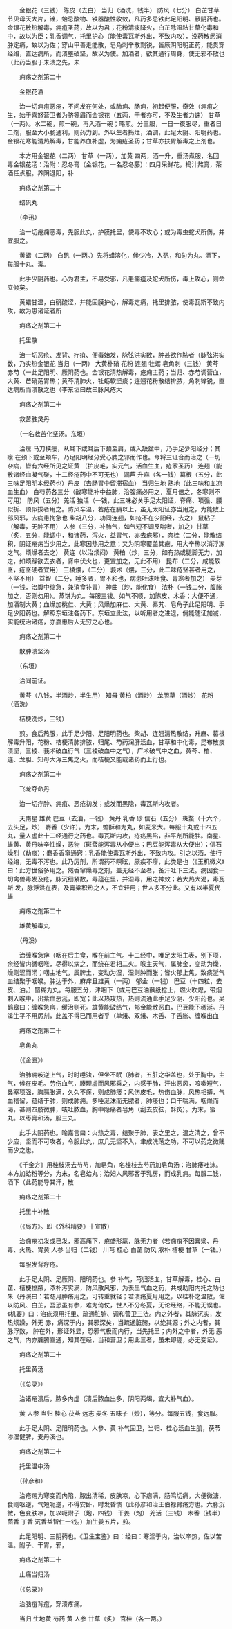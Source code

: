 <!-- { "loadSidebar": true } -->
　　金银花（三钱） 陈皮（去白） 当归（酒洗，钱半） 防风（七分） 白芷甘草节贝母天大片，锉，蛤忌酸物、铁器酸性收敛，凡药多忌铁此足阳明、厥阴药也。金银花散热解毒，痈疽圣药，故以为君；花粉清痰降火，白芷除湿祛甘草化毒和中，故以为臣；乳香调气，托里护心（能使毒瓦斯外出，不致内攻），没药散瘀消肿定痛，故以为佐；穿山甲善走能散，皂角刺辛散剽锐，皆厥阴阳明正药，能贯穿经络，直达病所，而溃壅破坚，故以为使。加酒者，欲其通行周身，使无邪不散也（此药当服于未溃之先，未

　　痈疡之剂第二十

　　金银花酒

　　治一切痈疽恶疮，不问发在何处，或肺痈、肠痈，初起便服，奇效（痈疽之生，始于喜怒营卫者为脐等眉而金银花（五两，干者亦可，不及生者力速） 甘草（一两）。水二碗，煎一碗，再入酒一碗；略煎。分三服，一日一夜服尽，重者日二剂，服至大小肠通利，则药力到。外以生者捣烂，酒调，此足太阴、阳明药也。金银花寒能清热解毒，甘能养血补虚，为痈疮圣药；甘草亦扶胃解毒之上剂也。

　　本方用金银花（二两） 甘草（一两），加黄 四两，酒一升，重汤煮服，名回毒金银花汤：治附：忍冬膏（金银花，一名忍冬藤）：四月采鲜花，捣汁熬膏，茶酒任点服。养阴退阳，补

　　痈疡之剂第二十

　　蜡矾丸

　　（李迅）

　　治一切疮痈恶毒，先服此丸，护膜托里，使毒不攻心；或为毒虫蛇犬所伤，并宜服之。

　　黄蜡（二两） 白矾（一两。）先将蜡溶化，候少冷，入矾，和匀为丸。酒下，每服十丸、毒。

　　此手少阴药也。心为君主，不易受邪，凡患痈疽及蛇犬所伤，毒上攻心，则命立倾矣。

　　黄蜡甘温，白矾酸涩，并能固膜护心，解毒定痛，托里排脓，使毒瓦斯不致内攻，故为患诸证者所

　　痈疡之剂第二十

　　托里散

　　治一切恶疮、发背、疔疽、便毒始发，脉弦洪实数，肿甚欲作脓者（脉弦洪实数，乃实热金银花 当归（一两） 大黄朴硝 花粉 连翘 牡蛎 皂角刺（三钱） 黄芩 赤芍（一此足阳明、厥阴药也。金银花清热解毒，疮痈主药；当归、赤芍调营血，大黄、芒硝荡胃热；黄芩清肺火，牡蛎软坚痰；连翘花粉散结排脓，角刺锋锐，直达病所而溃散之也（李东垣曰故曰脉风疮大

　　痈疡之剂第二十

　　救苦胜灵丹

　　（一名救苦化坚汤。东垣）

　　治瘰 马刀挟瘿，从耳下或耳后下颈至肩，或入缺盆中，乃手足少阳经分；其瘰 在颈下或至颊车，乃足阳明经分受心脾之邪而作也。今将三证合而治之（一切杂病，皆有六经所见之证黄 （护皮毛，实元气，活血生血，疮家圣药） 连翘（能散诸经血凝气聚，十二经疮药中不可无也） 漏芦 升麻（各一钱）葛根（五分，此三味足阳明本经药也）丹皮（去肠胃中留滞宿血） 当归生地 熟地（此三味和血凉血生血） 白芍药各三分（酸寒能补中益肺，治腹痛必用之，夏月倍之，冬寒则不可用） 防风（五分）羌活 独活（一钱，此三味必关手足太阳证，脊痛、项强、腰似折、顶似拔者用之。防风辛温，若疮在膈以上，虽无太阳证亦当用之，为能散上部风邪，去病患拘急也 柴胡八分，功同连翘，如疮不在少阳经，去之） 鼠粘子（解毒，无肿不用） 人参（三分，补肺气，如气短不调反喘者，加之）甘草（炙，五分，能调中，和诸药，泻火，益胃气，亦去疮邪），肉桂（二分，能散结积，阴证疮疡当少用之，此寒因热用之意；又为阴寒覆盖其疮，用大辛热以消浮冻之气。烦燥者去之） 黄连（以治烦闷） 黄柏（炒，三分，如有热或腿脚无力，加之，如烦躁欲去衣者，肾中伏火也，更宜加之，无此不用） 昆布（二分，咸能软坚，疮坚硬者宜用） 三棱煨，（二分） 莪术（煨，三分，此二味疮坚甚者用之，不坚不用） 益智（二分，唾多者，胃不和也，病患吐沫吐食、胃寒者加之） 麦芽（一钱，治腹中缩急，兼消食补胃） 神曲（炒，能化食） 浓朴（一钱二分，腹胀加之，否则勿用）。蒸饼为丸。每服三钱。如气不顺，加陈皮、木香；大便不通，加酒制大黄；血燥加桃仁、大黄；风燥加麻仁、大黄、秦艽、皂角子此足阳明、手足少阳药也。解照东垣注各药下。东垣立此法，以听用者之进退，倘能随证加减，实能统治诸疡，亦嘉惠后人无穷之心也。

　　痈疡之剂第二十

　　散肿溃坚汤

　　（东垣）

　　治同前证。

　　黄芩（八钱，半酒炒，半生用） 知母 黄柏（酒炒） 龙胆草（酒炒） 花粉（酒洗）

　　桔梗洗炒，三钱）

　　煎。食后热服，此手足少阳、足阳明药也。柴胡、连翘清热散结，升麻、葛根解毒升阳，花粉、桔梗清肺排脓，归尾、芍药润肝活血，甘草和中化毒，昆布散痰溃坚，三棱、莪术破血行气（三棱破血中之气），广术破气中之血，黄芩、柏、连、龙胆、知母大泻三焦之火，而桔梗又能载诸药而上行也。

　　痈疡之剂第二十

　　飞龙夺命丹

　　治一切疔肿、痈疽、恶疮初发；或发而黑隐，毒瓦斯内攻者。

　　天南星 雄黄 巴豆（去油，一钱） 黄丹 乳香 砂 信石（五分） 斑蝥（十六个，去头足，炒） 麝香（少许）。为末，蟾酥和为丸，如麦米大。每服十丸或十四五丸，量人虚此十二经通行之药也。毒瓦斯内攻，疮疡黑陷，非平剂所能胜。南星、雄黄、黄丹味辛性燥，恶物（斑蝥能泻毒从小便出；巴豆能泻毒从大便出）；信石燥烈（劫痰）；麝香香窜通窍；乳香能使毒瓦斯外出，不致内攻。引之以酒，使行经络，无毒不泻也。此乃厉剂，所谓药不瞑眩，厥疾不瘳，此类是也（《玉机微义》曰：此方世俗多用之。然香窜燥毒之剂，盖无经不至者，备汗吐下三法。病因食一切禽兽毒发及疮，脉沉细紧数，毒蕴在里，并湿毒，用之神效；若大热大渴，毒瓦斯 发，脉浮洪在表，及膏粱积热之人，不宜轻用；世人多不分此。又有以半夏代雄

　　痈疡之剂第二十

　　雄黄解毒丸

　　（丹溪）

　　治缠喉急痹（咽在后主食，喉在前主气。十二经中，唯足太阳主表，别下项，余经皆内循咽喉，尽得以病之，而统在君相二火。喉主天气，属肺金，变动为燥，燥则涩而闭；咽主地气，属脾土，变动为湿，湿则肿而胀；皆火郁上焦，致痰涎气血结聚于咽喉。肿达于外，麻痒且雄黄（一两） 郁金（一钱） 巴豆（十四粒，去皮、油。）醋糊为丸。每服五分，津咽下（或用巴豆油蘸纸捻上，燃火吹熄，带烟刺入喉中，出紫血恶涎，即宽；此以热攻热，热则流通此手足少阴、少阳药也。吴鹤皋曰：缠喉急痹，缓治则死。雄黄能破结气，郁金能散恶血，巴豆能下稠涎。丹溪生平不用厉剂，此盖不得已而用者乎（单蛾、双蛾、木舌、子舌胀、缠喉出血

　　痈疡之剂第二十

　　皂角丸

　　（《金匮》）

　　治肺痈咳逆上气，时时唾浊，但坐不眠（肺者，五脏之华盖也，处于胸中，主气，候在皮毛。劳伤血气，腠理虚而风邪乘之，内感于肺，汗出恶风，咳嗽短气，鼻塞项强，胸膈胀满，久久不瘥，则成肺痿；风伤皮毛，热伤血脉，风热相搏，气血稽留，蕴结于肺，则成肺痈。多唾涎沫而无脓者，肺痿也；口干喘满，咽燥而渴，甚则四肢微肿，咳吐脓血，胸中隐痛者皂角（刮去皮弦，酥炙）。为末，蜜丸。以枣膏和汤，服三丸。

　　此手太阴药也。喻嘉言曰：火热之毒，结聚于肺，表之里之，温之清之，曾不少应，坚而不可攻者，令服此丸，庶几无坚不入，聿成洗荡之功，不可以药之微贱而少之也。

　　《千金方》用桂枝汤去芍芍，加皂角，名桂枝去芍药加皂角汤：治肺痿吐沫。本方加蛤粉等分，为末，名皂蛤丸；治妇人风邪客于乳房，而成乳痈。每服二钱，酒下（此药能导其汗，散

　　痈疡之剂第二十

　　托里十补散

　　（《局方》。即《外科精要》十宣散）

　　治痈疮初发或已发，邪高痛下，疮盛形羸，脉无力者（若痈疽不因膏粱、丹毒、火热、胃黄 人参 当归（二钱） 川芎 桂心 白芷 防风 浓朴 桔梗 甘草（一钱。）

　　每服发背疔疮。

　　此手足太阴、足厥阴、阳明药也。参 补气，芎归活血，甘草解毒，桂心、白芷、桔梗排脓，浓朴泻实满，防风散风邪，为表里气血之药，共成助阳内托之功也朱（丹溪曰：若冬月肿疡用之，可转重就轻；若溃疡夏月用之，以桂朴之温散，佐以防风、白芷，吾恐虽有参，难为倚仗，世人不分冬夏，无论经络，不能无误也。《机要》曰：治疮须用托里、疏通脏腑、调和营卫三法。内之外者，其脉沉实，发热烦躁，外无 赤，痛深于内，其邪深矣，当疏通脏腑，以绝其源；外之内者，其脉浮数， 肿在外，形证外显，恐邪气极而内行，当先托里；内外之中者，外无 恶之气，内亦脏腑宣通，知其在经，当和营卫；用此三者，虽未即瘥，必无变证）。

　　痈疡之剂第二十

　　托里黄汤

　　（《总录》）

　　治诸疮溃后，脓多内虚（溃后脓血出多，阴阳两竭，宜大补气血）。

　　黄 人参 当归 桂心 茯苓 远志 麦冬 五味子（炒），等分。每服五钱，食远服。

　　此手足太阴、足阳明药也。人参、黄 补气固卫，当归、桂心活血生肌，茯苓渗湿健脾，麦丹溪也。

　　痈疡之剂第二十

　　托里温中汤

　　（孙彦和）

　　治疮疡为寒变而内陷，脓出清稀，皮肤凉，心下痞满，肠鸣切痛，大便微溏，食则呕逆，气短呃逆，不得安卧，时发昏愦（此孙彦和治王伯禄臂疡方也。六脉沉微，色变肤凉，加以呃附子（炮，四钱） 干姜（炮） 羌活（三钱） 木香（钱半） 茴香 丁香 沉香益智仁一钱。）加生姜五片，煎。

　　此足阳明、三阴药也。《卫生宝鉴》曰：经曰：寒淫于内，治以辛热，佐以苦温。附子、干胃，邪，

　　痈疡之剂第二十

　　止痛当归汤

　　（《总录》）

　　治脑疽背疽，穿溃疼痛。

　　当归 生地黄 芍药 黄 人参 甘草（炙） 官桂（各一两。）

